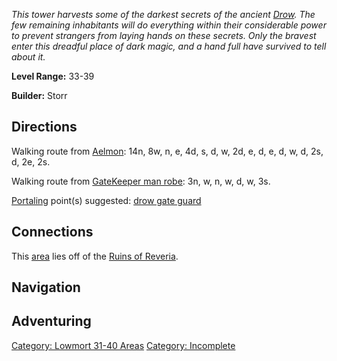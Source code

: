 *This tower harvests some of the darkest secrets of the ancient
[Drow](Drow.md "wikilink"). The few remaining inhabitants will do
everything within their considerable power to prevent strangers from
laying hands on these secrets. Only the bravest enter this dreadful
place of dark magic, and a hand full have survived to tell about it.*

**Level Range:** 33-39

**Builder:** Storr

## Directions

Walking route from [Aelmon](Aelmon.md "wikilink"): 14n, 8w, n, e, 4d, s,
d, w, 2d, e, d, e, d, w, d, 2s, d, 2e, 2s.

Walking route from [GateKeeper man robe](GateKeeper.md "wikilink"): 3n,
w, n, w, d, w, 3s.

[Portaling](Portal.md "wikilink") point(s) suggested: [drow gate
guard](Drow_Guard.md "wikilink")

## Connections

This [area](:Category:_Areas.md "wikilink") lies off of the [Ruins of
Reveria](:Category:_Ruins_Of_Reveria.md "wikilink").

## Navigation

## Adventuring

[Category: Lowmort 31-40
Areas](Category:_Lowmort_31-40_Areas "wikilink") [Category:
Incomplete](Category:_Incomplete "wikilink")
